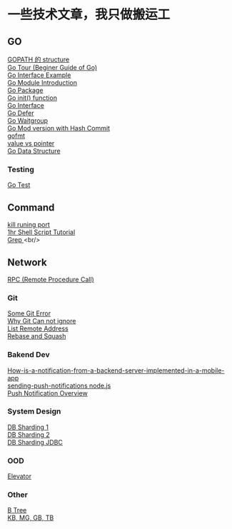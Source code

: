 # 一些技术文章，我只做搬运工

## GO
[GOPATH 的 structure](https://hosword.github.io/2015/10/28/GO%E9%A1%B9%E7%9B%AE%E7%9B%AE%E5%BD%95%E4%B8%8Bbin%E3%80%81pkg%E3%80%81src%E4%BB%8E%E4%BD%95%E8%80%8C%E6%9D%A5/) <br />
[Go Tour (Beginer Guide of Go)](https://tour.golang.org/welcome/1) <br />
[Go Interface Example](https://gobyexample.com/interfaces) <br />
[Go Module Introduction](https://blog.golang.org/using-go-modules) <br />
[Go Package](https://www.callicoder.com/golang-packages/) <br />
[Go init() function](https://tutorialedge.net/golang/the-go-init-function/) <br />
[Go Interface](https://gobyexample.com/interfaces) <br />
[Go Defer](https://gobyexample.com/defer) <br />
[Go Waitgroup](https://tutorialedge.net/golang/go-waitgroup-tutorial/) <br />
[Go Mod version with Hash Commit](https://stackoverflow.com/questions/53682247/how-to-point-go-module-dependency-in-go-mod-to-a-latest-commit-in-a-repo) <br />
[gofmt](https://www.youtube.com/watch?v=D2i9RWyFUC4) <br />
[value vs pointer](https://goinbigdata.com/golang-pass-by-pointer-vs-pass-by-value/) <br />
[Go Data Structure](https://pkg.go.dev/github.com/emirpasic/gods) <br />

### Testing
[Go Test](https://ieftimov.com/post/testing-in-go-go-test/) <br />

## Command
[kill runing port](https://superuser.com/questions/1411293/how-to-kill-a-localhost8080) <br />
[1hr Shell Script Tutorial](http://www.newthinktank.com/2016/06/shell-scripting-tutorial/) <br />
[Grep ](https://docs.rackspace.com/support/how-to/use-the-linux-grep-command/#:~:text=What%20is%20grep%20%3F,Expression%20and%20Print%20it%20out.)<br/>
## Network
[RPC (Remote Procedure Call)](https://searchapparchitecture.techtarget.com/definition/Remote-Procedure-Call-RPC) <br />

### Git
[Some Git Error](https://blog.csdn.net/wsmrzx/article/details/115793236) <br />
[Why Git Can not ignore ](https://stackoverflow.com/questions/45400361/why-is-gitignore-not-ignoring-my-files) <br />
[List Remote Address](https://stackoverflow.com/questions/8816107/how-can-i-retrieve-the-remote-git-address-of-a-repo) <br />
[Rebase and Squash](https://dev.to/frknasir/too-many-commits-no-worries-just-squash-them-into-one-1pnp) <br />


### Bakend Dev
[How-is-a-notification-from-a-backend-server-implemented-in-a-mobile-app](https://www.quora.com/How-is-a-notification-from-a-backend-server-implemented-in-a-mobile-app) <br />
[sending-push-notifications node.js](https://medium.com/weekly-webtips/sending-push-notifications-from-nodejs-backend-app-to-flutter-android-app-8a261c3c2c61) <br />
[Push Notification Overview](https://web.dev/push-notifications-overview/#how) <br />

### System Design
[DB Sharding 1](https://medium.com/@jeeyoungk/how-sharding-works-b4dec46b3f6) <br />
[DB Sharding 2 ](https://www.digitalocean.com/community/tutorials/understanding-database-sharding) <br />
[DB Sharding JDBC](https://shardingsphere.apache.org/document/current/cn/features/sharding/use-norms/sql/) <br />

### OOD
[Elevator](https://tedweishiwang.github.io/journal/object-oriented-design-elevator.html) <br />

### Other
[B Tree](http://www.btechsmartclass.com/data_structures/b-trees.html) <br />
[KB, MG, GB, TB](https://www.uswitch.com/broadband/guides/bits-and-bytes-explained/) <br />
